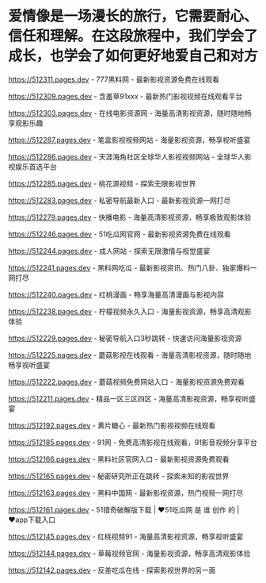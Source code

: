# 爱情像是一场漫长的旅行，它需要耐心、信任和理解。在这段旅程中，我们学会了成长，也学会了如何更好地爱自己和对方

https://512311.pages.dev - 777黑料网 - 最新影视资源免费在线观看

https://512309.pages.dev - 含羞草91xxx - 最新热门影视视频在线观看平台

https://512303.pages.dev - 在线电影资源网 - 海量高清影视资源，随时随地畅享观影乐趣

https://512287.pages.dev - 笔盒影视视频网站 - 海量影视资源，畅享视听盛宴

https://512286.pages.dev - 天涯海角社区全球华人影视视频网站 - 全球华人影视娱乐首选平台

https://512285.pages.dev - 桃花源视频 - 探索无限影视世界

https://512283.pages.dev - 私密导航最新入口 - 最新影视资源一网打尽

https://512279.pages.dev - 快播电影 - 海量高清影视资源，畅享极致观影体验

https://512246.pages.dev - 51吃瓜网官网 - 最新影视资源免费在线观看

https://512244.pages.dev - 成人网站 - 探索无限激情与视觉盛宴

https://512241.pages.dev - 黑料网吃瓜 - 最新影视资讯、热门八卦、独家爆料一网打尽

https://512240.pages.dev - 红桃漫画 - 畅享海量高清漫画与影视内容

https://512238.pages.dev - 柠檬视频永久入口 - 海量影视资源，畅享高清观影体验

https://512229.pages.dev - 秘密导航入口3秒跳转 - 快速访问海量影视资源

https://512225.pages.dev - 蘑菇影视在线观看 - 海量高清影视资源，随时随地畅享视听盛宴

https://512222.pages.dev - 蘑菇视频免费网站入口 - 海量影视资源免费观看

https://512211.pages.dev - 精品一区三区四区 - 海量高清影视资源，畅享视听盛宴

https://512192.pages.dev - 黄片糖心 - 最新热门影视视频在线观看

https://512185.pages.dev - 91网 - 免费高清影视在线观看，91影音视频分享平台

https://512166.pages.dev - 黑料社区官网入口 - 最新影视资源免费观看

https://512165.pages.dev - 秘密研究所正在跳转 - 探索未知的影视世界

https://512163.pages.dev - 黑料中国网 - 最新影视资源，热门视频一网打尽

https://512161.pages.dev - 51猎奇破解版下载 | ♥51吃瓜网 是 谁 创作 的 | ♥app下载入口

https://512145.pages.dev - 红桃视频91 - 海量高清影视资源，畅享视听盛宴

https://512144.pages.dev - 草莓视频官网 - 海量影视资源，畅享高清观影体验

https://512142.pages.dev - 反差吃瓜在线 - 探索影视世界的另一面
